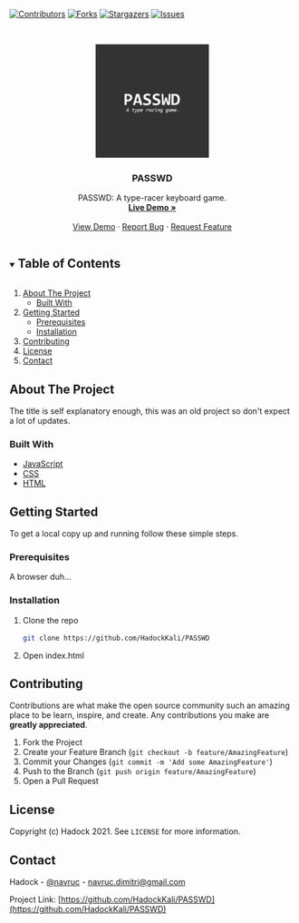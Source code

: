 [![Contributors][contributors-shield]][contributors-url]
[![Forks][forks-shield]][forks-url]
[![Stargazers][stars-shield]][stars-url]
[![Issues][issues-shield]][issues-url]



<!-- PROJECT LOGO -->
<br />
<p align="center">
  <a href="https://github.com/HadockKali/PASSWD">
    <img src="images/logo.png" alt="Logo" width="200" height="200">
  </a>

  <h3 align="center">PASSWD</h3>

  <p align="center">
    PASSWD: A type-racer keyboard game.
    <br />
    <a href="https://hadockkali.github.io/PASSWD/"><strong>Live Demo »</strong></a>
    <br />
    <br />
    <a href="https://github.com/HadockKali/PASSWD">View Demo</a>
    ·
    <a href="https://github.com/HadockKali/PASSWD/issues">Report Bug</a>
    ·
    <a href="https://github.com/HadockKali/PASSWD/issues">Request Feature</a>
  </p>
</p>



<!-- TABLE OF CONTENTS -->
<details open="open">
  <summary><h2 style="display: inline-block">Table of Contents</h2></summary>
  <ol>
    <li>
      <a href="#about-the-project">About The Project</a>
      <ul>
        <li><a href="#built-with">Built With</a></li>
      </ul>
    </li>
    <li>
      <a href="#getting-started">Getting Started</a>
      <ul>
        <li><a href="#prerequisites">Prerequisites</a></li>
        <li><a href="#installation">Installation</a></li>
      </ul>
    </li>
    <li><a href="#contributing">Contributing</a></li>
    <li><a href="#license">License</a></li>
    <li><a href="#contact">Contact</a></li>
  </ol>
</details>



<!-- ABOUT THE PROJECT -->
## About The Project

The title is self explanatory enough, this was an old project so don't expect a lot of updates.


### Built With

* [JavaScript](https://www.java.com/en/)
* [CSS](https://en.wikipedia.org/wiki/CSS)
* [HTML](https://en.wikipedia.org/wiki/HTML)



<!-- GETTING STARTED -->
## Getting Started

To get a local copy up and running follow these simple steps.

### Prerequisites

A browser duh...

### Installation

1. Clone the repo
   ```sh
   git clone https://github.com/HadockKali/PASSWD
   ```
2. Open index.html





<!-- CONTRIBUTING -->
## Contributing

Contributions are what make the open source community such an amazing place to be learn, inspire, and create. Any contributions you make are **greatly appreciated**.

1. Fork the Project
2. Create your Feature Branch (`git checkout -b feature/AmazingFeature`)
3. Commit your Changes (`git commit -m 'Add some AmazingFeature'`)
4. Push to the Branch (`git push origin feature/AmazingFeature`)
5. Open a Pull Request



<!-- LICENSE -->
## License

Copyright (c) Hadock 2021. See `LICENSE` for more information.



<!-- CONTACT -->
## Contact

Hadock - [@navruc](https://twitter.com/@navruc) - navruc.dimitri@gmail.com

Project Link: [https://github.com/HadockKali/PASSWD](https://github.com/HadockKali/PASSWD)



[contributors-shield]: https://img.shields.io/github/contributors/HadockKali/PASSWD.svg?style=for-the-badge
[contributors-url]: https://github.com/HadockKali/PASSWD/graphs/contributors
[forks-shield]: https://img.shields.io/github/forks/HadockKali/PASSWD.svg?style=for-the-badge
[forks-url]: https://github.com/HadockKali/PASSWD/network/members
[stars-shield]: https://img.shields.io/github/stars/HadockKali/PASSWD.svg?style=for-the-badge
[stars-url]: https://github.com/HadockKali/PASSWD/stargazers
[issues-shield]: https://img.shields.io/github/issues/HadockKali/PASSWD.svg?style=for-the-badge
[issues-url]: https://github.com/HadockKali/PASSWD/issues
[license-shield]: https://img.shields.io/github/license/HadockKali/PASSWD.svg?style=for-the-badge
[license-url]: https://github.com/HadockKali/PASSWD/blob/main/LICENSE.md